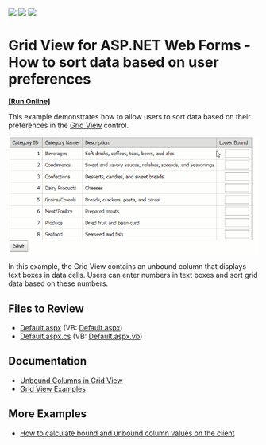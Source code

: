 <!-- default badges list -->
![](https://img.shields.io/endpoint?url=https://codecentral.devexpress.com/api/v1/VersionRange/128543041/13.1.4%2B)
[![](https://img.shields.io/badge/Open_in_DevExpress_Support_Center-FF7200?style=flat-square&logo=DevExpress&logoColor=white)](https://supportcenter.devexpress.com/ticket/details/E2245)
[![](https://img.shields.io/badge/📖_How_to_use_DevExpress_Examples-e9f6fc?style=flat-square)](https://docs.devexpress.com/GeneralInformation/403183)
<!-- default badges end -->
# Grid View for ASP.NET Web Forms - How to sort data based on user preferences
<!-- run online -->
**[[Run Online]](https://codecentral.devexpress.com/128543041/)**
<!-- run online end -->
This example demonstrates how to allow users to sort data based on their preferences in the [Grid View](https://docs.devexpress.com/AspNet/5823/components/grid-view) control. 

![Sort Grid Data](sort-by-user-preferences.gif)

In this example, the Grid View contains an unbound column that displays text boxes in data cells. Users can enter numbers in text boxes and sort grid data based on these numbers.

## Files to Review

* [Default.aspx](./CS/Default.aspx) (VB: [Default.aspx](./VB/Default.aspx))
* [Default.aspx.cs](./CS/Default.aspx.cs) (VB: [Default.aspx.vb](./VB/Default.aspx.vb))

## Documentation

- [Unbound Columns in Grid View](https://docs.devexpress.com/AspNet/3732/components/grid-view/concepts/data-representation-basics/columns/unbound-columns)
- [Grid View Examples](https://docs.devexpress.com/AspNet/3768/components/grid-view/examples)

## More Examples

- [How to calculate bound and unbound column values on the client](https://github.com/DevExpress-Examples/asp-net-web-forms-grid-calculate-bound-and-unbound-column-values)
